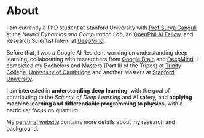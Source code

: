 # About

I am currently a PhD student at Stanford University with [Prof Surya Ganguli](https://ganguli-gang.stanford.edu/index.html) at the *Neural Dynamics and Computation Lab*, an [OpenPhil AI Fellow](https://www.openphilanthropy.org/focus/global-catastrophic-risks/potential-risks-advanced-artificial-intelligence/open-phil-ai-fellowship-2020-class), and Research Scientist Intern at [DeepMind](https://deepmind.com/).

 Before that, I was a Google AI Resident working on understanding deep learning, collaborating with researchers from [Google Brain](https://research.google/teams/brain/) and [DeepMind](https://deepmind.com/). I completed my Bachelors and Masters (Part III of the Tripos) at [Trinity College](https://www.trin.cam.ac.uk/), [University of Cambridge](https://www.cam.ac.uk/) and another Masters at [Stanford University](https://www.stanford.edu/).

I am interested in **understanding deep learning**, with the goal of contributing to the *Science of Deep Learning* and AI safety, and **applying machine learning and differentiable programming to physics**, with a particular focus on quantum.

My [personal website](http://stanford.edu/~sfort1/) contains more details about my research and background.
